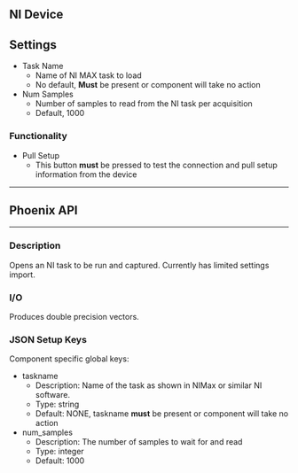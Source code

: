 ## NI Device
## Settings

- Task Name
  - Name of NI MAX task to load
  - No default, **Must** be present or component will take no action
- Num Samples
  - Number of samples to read from the NI task per acquisition
  - Default, 1000

### Functionality

- Pull Setup
  - This button **must** be pressed to test the connection and pull setup information from the device
___
## Phoenix API
___

### Description

Opens an NI task to be run and captured. Currently has limited settings import.

### I/O

Produces double precision vectors.

### JSON Setup Keys

Component specific global keys:
- taskname
  - Description: Name of the task as shown in NIMax or similar NI software.
  - Type: string
  - Default: NONE, taskname **must** be present or component will take no action
- num_samples
  - Description: The number of samples to wait for and read
  - Type: integer
  - Default: 1000
  